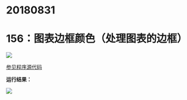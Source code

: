 # 20180831

# 156：图表边框颜色（处理图表的边框）

<img src="http://image.renkaigis.com/keepcoding/2018083101.png">

<a href="https://github.com/renkaigis/KeepCoding/tree/master/2018/08/31" target="_blank">参见程序源代码</a>

**运行结果：**

<img src="http://image.renkaigis.com/keepcoding/2018083102.png">